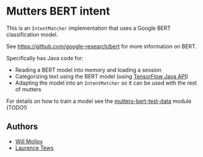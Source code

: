 # Mutters BERT intent

This is an `IntentMatcher` implementation that uses a Google BERT classification model.

See https://github.com/google-research/bert for more information on BERT.

Specifically has Java code for:
- Reading a BERT model into memory and loading a session
- Categorizing text using the BERT model (using [TensorFlow Java API](https://github.com/tensorflow/tensorflow/tree/master/tensorflow/java))
- Adapting the model into an `IntentMatcher` so it can be used with the rest of mutters

For details on how to train a model see the [mutters-bert-test-data](../mutters-bert-test-data) module (TODO!)

## Authors
- [Will Molloy](https://github.com/wilmol)
- [Laurence Tews](https://github.com/LaurenceTews)
